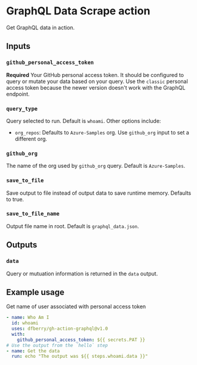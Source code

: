 # GraphQL Data Scrape action

Get GraphQL data in action. 

## Inputs

### `github_personal_access_token`

**Required** Your GitHub personal access token. It should be configured to query or mutate your data based on your query. Use the `classic` personal access token because the newer version doesn't work with the GraphQL endpoint.

### `query_type`

Query selected to run. Default is `whoami`. Other options include:

* `org_repos`: Defaults to `Azure-Samples` org. Use `github_org` input to set a different org.

### `github_org`

The name of the org used by `github_org` query. Default is `Azure-Samples`.

### `save_to_file` 

Save output to file instead of output data to save runtime memory. Defaults to true.

### `save_to_file_name`

Output file name in root. Default is `graphql_data.json`.

## Outputs

### `data`

Query or mutuation information is returned in the `data` output.

## Example usage

Get name of user associated with personal access token

```yaml
- name: Who Am I
  id: whoami
  uses: dfberry/gh-action-graphql@v1.0
  with:
    github_personal_access_token: ${{ secrets.PAT }}
# Use the output from the `hello` step
- name: Get the data
  run: echo "The output was ${{ steps.whoami.data }}"
```
